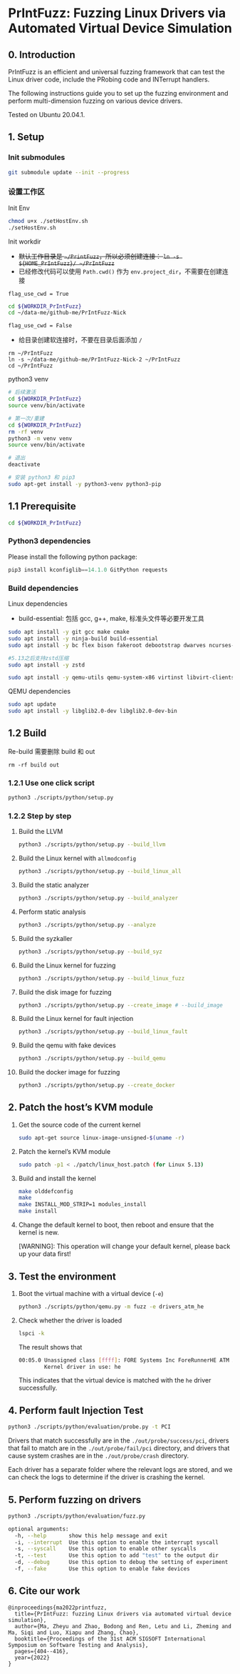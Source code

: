 # PrIntFuzz: Fuzzing Linux Drivers via Automated Virtual Device Simulation

## 0. Introduction

PrIntFuzz is an efficient and universal fuzzing framework that can test the Linux driver code, include the PRobing code and INTerrupt handlers.

The following instructions guide you to set up the fuzzing environment and perform multi-dimension fuzzing on various device drivers. 

Tested on Ubuntu 20.04.1.

## 1. Setup

### Init submodules
```bash
git submodule update --init --progress
```

### 设置工作区
Init Env
```bash
chmod u+x ./setHostEnv.sh
./setHostEnv.sh
```

Init workdir
- ~~默认工作目录是 `~/PrintFuzz`，所以必须创建连接： `ln -s ${HOME_PrIntFuzz}/ ~/PrIntFuzz`~~
- 已经修改代码可以使用 `Path.cwd()` 作为 `env.project_dir`，不需要在创建连接

`flag_use_cwd = True`
```bash
cd ${WORKDIR_PrIntFuzz}
cd ~/data-me/github-me/PrIntFuzz-Nick
```

`flag_use_cwd = False`
- 给目录创建软连接时，不要在目录后面添加 `/`
```
rm ~/PrIntFuzz
ln -s ~/data-me/github-me/PrIntFuzz-Nick-2 ~/PrIntFuzz
cd ~/PrIntFuzz
```

python3 venv
```bash
# 后续激活
cd ${WORKDIR_PrIntFuzz}
source venv/bin/activate
```
```bash
# 第一次/重建
cd ${WORKDIR_PrIntFuzz}
rm -rf venv
python3 -m venv venv
source venv/bin/activate
```
```bash
# 退出
deactivate
```
```bash
# 安装 python3 和 pip3
sudo apt-get install -y python3-venv python3-pip
```

## 1.1 Prerequisite
```bash
cd ${WORKDIR_PrIntFuzz}
```

### Python3 dependencies
Please install the following python package:

```python
pip3 install kconfiglib==14.1.0 GitPython requests 
```

### Build dependencies
Linux dependencies
- build-essential: 包括 gcc, g++, make, 标准头文件等必要开发工具

```bash
sudo apt install -y git gcc make cmake
sudo apt install -y ninja-build build-essential
sudo apt install -y bc flex bison fakeroot debootstrap dwarves ncurses-dev binutils-dev xz-utils libssl-dev libelf-dev libdw-dev libunwind-dev libslang2-dev

#5.13之后支持zstd压缩
sudo apt install -y zstd 

sudo apt install -y qemu-utils qemu-system-x86 virtinst libvirt-clients libvirt-daemon-system
```

QEMU dependencies
```bash
sudo apt update
sudo apt install -y libglib2.0-dev libglib2.0-dev-bin
```

## 1.2 Build

Re-build 需要删除 build 和 out
```
rm -rf build out
```

### 1.2.1 Use one click script

```bash
python3 ./scripts/python/setup.py
```

### 1.2.2 Step by step

1. Build the LLVM
    
    ```bash
    python3 ./scripts/python/setup.py --build_llvm
    ```
    
2. Build the Linux kernel with `allmodconfig`
    
    ```bash
    python3 ./scripts/python/setup.py --build_linux_all
    ```
    
3. Build the static analyzer
    
    ```bash
    python3 ./scripts/python/setup.py --build_analyzer
    ```
    
4. Perform static analysis
    
    ```bash
    python3 ./scripts/python/setup.py --analyze
    ```
    
5. Build the syzkaller
    
    ```bash
    python3 ./scripts/python/setup.py --build_syz
    ```
    
6. Build the Linux kernel for fuzzing
    
    ```bash
    python3 ./scripts/python/setup.py --build_linux_fuzz
    ```
    
7. Build the disk image for fuzzing
    
    ```bash
    python3 ./scripts/python/setup.py --create_image # --build_image
    ```
    
8. Build the Linux kernel for fault injection
    
    ```bash
    python3 ./scripts/python/setup.py --build_linux_fault
    ```
    
9. Build the qemu with fake devices
    
    ```bash
    python3 ./scripts/python/setup.py --build_qemu
    ```
    
10. Build the docker image for fuzzing
    
    ```bash
    python3 ./scripts/python/setup.py --create_docker
    ```
    

## 2. Patch the host’s KVM module

1. Get the source code of the current kernel
    
    ```bash
    sudo apt-get source linux-image-unsigned-$(uname -r)
    ```
    
2. Patch the kernel’s KVM module
    
    ```bash
    sudo patch -p1 < ./patch/linux_host.patch (for Linux 5.13)
    ```
    
3. Build and install the kernel
    
    ```bash
    make olddefconfig
    make
    make INSTALL_MOD_STRIP=1 modules_install
    make install
    ```
    
4. Change the default kernel to boot, then reboot and ensure that the kernel is new.
    
    [WARNING]: This operation will change your default kernel, please back up your data first!
    

## 3. Test the environment

1. Boot the virtual machine with a virtual device (`-e`)
    
    ```bash
    python3 ./scripts/python/qemu.py -m fuzz -e drivers_atm_he
    ```
    
2. Check whether the driver is loaded
    
    ```bash
    lspci -k
    ```
    
    The result shows that
    
    ```bash
    00:05.0 Unassigned class [ffff]: FORE Systems Inc ForeRunnerHE ATM Adapter
            Kernel driver in use: he
    ```
    
    This indicates that the virtual device is matched with the `he` driver successfully.
    

## 4. Perform fault Injection Test

```bash
python3 ./scripts/python/evaluation/probe.py -t PCI
```

Drivers that match successfully are in the `./out/probe/success/pci`, drivers that fail to match are in the `./out/probe/fail/pci` directory, and drivers that cause system crashes are in the `./out/probe/crash` directory.

Each driver has a separate folder where the relevant logs are stored, and we can check the logs to determine if the driver is crashing the kernel.

## 5. Perform fuzzing on drivers

```bash
python3 ./scripts/python/evaluation/fuzz.py
```

```bash
optional arguments:
  -h, --help       show this help message and exit
  -i, --interrupt  Use this option to enable the interrupt syscall
  -s, --syscall    Use this option to enable other syscalls
  -t, --test       Use this option to add "test" to the output dir
  -d, --debug      Use this option to debug the setting of experiment
  -f, --fake       Use this option to enable fake devices
```

## 6. Cite our work

```
@inproceedings{ma2022printfuzz,
  title={PrIntFuzz: fuzzing Linux drivers via automated virtual device simulation},
  author={Ma, Zheyu and Zhao, Bodong and Ren, Letu and Li, Zheming and Ma, Siqi and Luo, Xiapu and Zhang, Chao},
  booktitle={Proceedings of the 31st ACM SIGSOFT International Symposium on Software Testing and Analysis},
  pages={404--416},
  year={2022}
}
```
